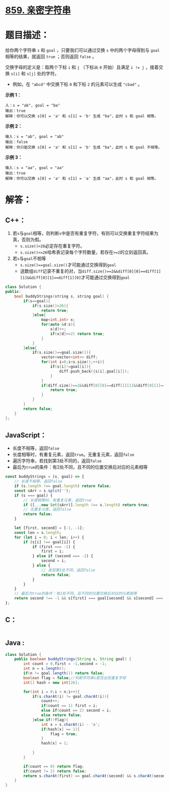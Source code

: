 # [859. 亲密字符串](https://leetcode-cn.com/problems/buddy-strings/)

# 题目描述：

给你两个字符串 `s` 和 `goal` ，只要我们可以通过交换 `s` 中的两个字母得到与 `goal` 相等的结果，就返回 `true` ；否则返回 `false` 。

交换字母的定义是：取两个下标 `i` 和 `j` （下标从 `0` 开始）且满足 `i != j` ，接着交换 `s[i]` 和 `s[j]` 处的字符。

- 例如，在 `"abcd"` 中交换下标 `0` 和下标 `2` 的元素可以生成 `"cbad"` 。



**示例 1：**

```
入：s = "ab", goal = "ba"
输出：true
解释：你可以交换 s[0] = 'a' 和 s[1] = 'b' 生成 "ba"，此时 s 和 goal 相等。
```

**示例 2：**

```
输入：s = "ab", goal = "ab"
输出：false
解释：你只能交换 s[0] = 'a' 和 s[1] = 'b' 生成 "ba"，此时 s 和 goal 不相等。
```

**示例 3：**

```
输入：s = "aa", goal = "aa"
输出：true
解释：你可以交换 s[0] = 'a' 和 s[1] = 'a' 生成 "aa"，此时 s 和 goal 相等。
```



# 解答：

## C++：

1. 若`s`与`goal`相等，则判断`s`中是否有重复字符，有则可以交换重复字符结果为真，否则为假。
    * `s.size()>26`必定存在重复字符。
    * `s.size()<=26`哈希表记录每个字符数量，若存在`>=2`的立刻返回真。
2. 若`s`与`goal`不相等
    * `s.size()==goal.size()`才可能通过交换得到`goal`
    * 送数组`diff`记录不重复的对，当`diff.size()==2&&diff[0][0]==diff[1][1]&&diff[0][1]==diff[1][0]`才可能通过交换得到`goal`


```cpp
class Solution {
public:
    bool buddyStrings(string s, string goal) {
        if(s==goal){
            if(s.size()>26){
                return true;
            }else{
                map<int,int> x;
                for(auto &d:s){
                    x[d]++;
                    if(x[d]>=2) return true;
                }
            }  
        }else{
            if(s.size()==goal.size()){
                vector<vector<int>> diff;
                for(int i=0;i<s.size();++i){
                    if(s[i]!=goal[i]){
                        diff.push_back({s[i],goal[i]});
                    }
                }
                if(diff.size()==2&&diff[0][0]==diff[1][1]&&diff[0][1]==diff[1][0]){
                    return true;
                }
            }
        }
        return false;
    }
};
```

## JavaScript：

- 长度不相等，返回`false`
- 长度相等时，有重复元素，返回`true`。无重复元素，返回`false`
- 遍历字符串，若找到第3处不同的，返回`false`
- 最后为`true`的条件：有2处不同，且不同的位置交换后对应的元素相等

```javascript
const buddyStrings = (s, goal) => {
    // 长度不相等，返回false
    if (s.length !== goal.length) return false;
    const sArr = s.split('');
    if (s === goal) {
        // 长度相等时，有重复元素，返回true
        if ([...new Set(sArr)].length !== s.length) return true;
        // 无重复元素，返回false
        return false;
    }

    let [first, second] = [-1, -1];
    const len = s.length;
    for (let i = 0; i < len; i++) {
        if (s[i] !== goal[i]) {
            if (first === -1) {
                first = i;
            } else if (second === -1) {
                second = i;
            } else {
                // 发现第3处不同，返回false
                return false;
            }
        }
    }
    // 最后为true的条件：有2处不同，且不同的位置交换后对应的元素相等
    return second !== -1 && s[first] === goal[second] && s[second] === goal[first];
};
```

## C：

```c

```

## Java :
```java
class Solution {
    public boolean buddyStrings(String s, String goal) {
        int count = 0,first = -1,second = -1;
        int n = s.length();
        if(n != goal.length()) return false;
        boolean flag = false;//判断字符串s是否出现重复字母
        int[] hash = new int[26];

        for(int i = 0;i < n;i++){
            if(s.charAt(i) != goal.charAt(i)){
                count++;
                if(count == 1) first = i;
                else if(count == 2) second = i;
                else return false;
            }else if(!flag){
                int x = s.charAt(i) - 'a';
                if(hash[x] == 1){
                    flag = true;
                }
                hash[x] = 1;
                
            }
        }

        if(count == 0) return flag;
        if(count != 2) return false;
        return s.charAt(first) == goal.charAt(second) && s.charAt(second) == goal.charAt(first);
    }
}
```
